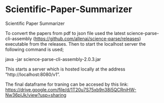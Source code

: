 # Scientific-Paper-Summarizer
Scientific Paper Summarizer

To convert the papers from pdf to json file used the latest science-parse-cli-assembly (https://github.com/allenai/science-parse/releases) executable from the releases. Then to start the localhost server the following command is used;

java -jar science-parse-cli-assembly-2.0.3.jar

This starts a server which is hosted locally at the address “http://localhost:8080/v1”.

The final dataframe for traning can be accesed by this link: https://drive.google.com/file/d/1T20u7S75xb9n38i5QCRniHW-Nw36plJk/view?usp=sharing
